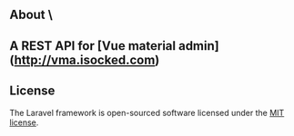 

## About \
## A REST API  for [Vue material admin] (http://vma.isocked.com)

## License

The Laravel framework is open-sourced software licensed under the [MIT license](https://opensource.org/licenses/MIT).

